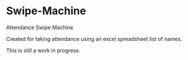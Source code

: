 # Swipe-Machine
Attendance Swipe Machine

Created for taking attendance using an excel spreadsheet list of names.

This is still a work in progress.
